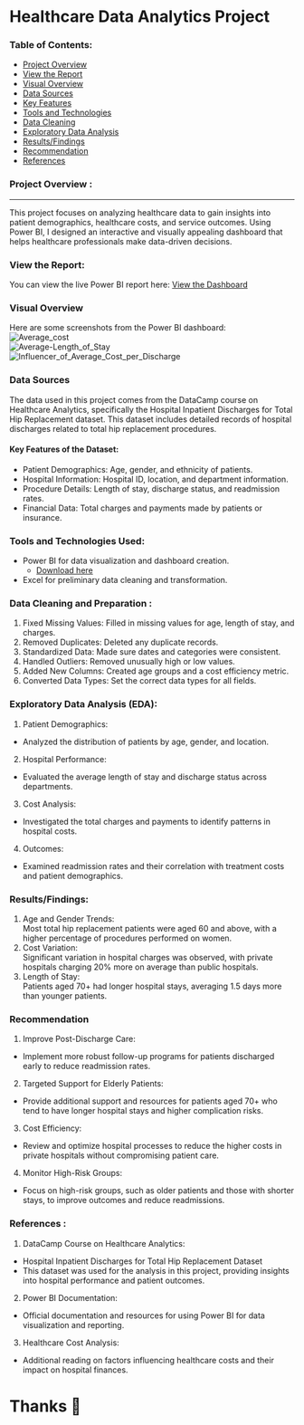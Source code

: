 # Healthcare Data Analytics Project
### Table of Contents:
- [Project Overview](#project-overview)
- [View the Report](#view-the-report)
- [Visual Overview](#visual-overview)
- [Data Sources](#data-sources)
- [Key Features](#key-features-of-the-dataset)
- [Tools and Technologies](#tools-and-technologies-used)
- [Data Cleaning](#data-cleaning-and-preparation)
- [Exploratory Data Analysis](#exploratory-data-analysis-eda)
- [Results/Findings](#resultsfindings)
- [Recommendation](#recommendation)
- [References](#references)

### Project Overview :  
---
This project focuses on analyzing healthcare data to gain insights into patient demographics, healthcare costs, and service outcomes. Using Power BI, I designed an interactive and visually appealing dashboard that helps healthcare professionals make data-driven decisions.
### View the Report:
You can view the live Power BI report here: [View the Dashboard](https://app.powerbi.com/view?r=eyJrIjoiYTAyZDgxOTUtZWJlYy00NzM0LWJkNGYtMzUxODdiNWUwZDRmIiwidCI6ImRmOTI5NDEzLWVjNjQtNDQyMS1hYjIzLTUyNWZmNGY2ZTRhYyIsImMiOjEwfQ%3D%3D)
### Visual Overview  
Here are some screenshots from the Power BI dashboard:  
![Average_cost](https://github.com/user-attachments/assets/684629e5-c0b9-42da-81f9-8b87d9e24d89)  
![Average-Length_of_Stay](https://github.com/user-attachments/assets/5d5f71c1-f518-4cdf-8983-a73f62d70e16)  
![Influencer_of_Average_Cost_per_Discharge](https://github.com/user-attachments/assets/e57a1a0b-b977-4c6c-bd34-816089259547)

### Data Sources
The data used in this project comes from the DataCamp course on Healthcare Analytics, specifically the Hospital Inpatient Discharges for Total Hip Replacement dataset. This dataset includes detailed records of hospital discharges related to total hip replacement procedures.
#### Key Features of the Dataset:
- Patient Demographics: Age, gender, and ethnicity of patients.
- Hospital Information: Hospital ID, location, and department information.
- Procedure Details: Length of stay, discharge status, and readmission rates.
- Financial Data: Total charges and payments made by patients or insurance.
### Tools and Technologies Used:
- Power BI for data visualization and dashboard creation.
  - [Download here](https://www.microsoft.com/en-us/download/details.aspx?id=58494)
- Excel for preliminary data cleaning and transformation.
### Data Cleaning and Preparation :
1. Fixed Missing Values: Filled in missing values for age, length of stay, and charges.  
2. Removed Duplicates: Deleted any duplicate records.  
3. Standardized Data: Made sure dates and categories were consistent.  
4. Handled Outliers: Removed unusually high or low values.  
5. Added New Columns: Created age groups and a cost efficiency metric.  
6. Converted Data Types: Set the correct data types for all fields.
### Exploratory Data Analysis (EDA):
1. Patient Demographics:  
  - Analyzed the distribution of patients by age, gender, and location.  
2. Hospital Performance:
  - Evaluated the average length of stay and discharge status across departments.
3. Cost Analysis:  
  - Investigated the total charges and payments to identify patterns in hospital costs.  
4. Outcomes:
  - Examined readmission rates and their correlation with treatment costs and patient demographics.
### Results/Findings:
1. Age and Gender Trends:  
Most total hip replacement patients were aged 60 and above, with a higher percentage of procedures performed on women.  
2. Cost Variation:  
Significant variation in hospital charges was observed, with private hospitals charging 20% more on average than public hospitals.
3. Length of Stay:  
Patients aged 70+ had longer hospital stays, averaging 1.5 days more than younger patients.
### Recommendation  
1. Improve Post-Discharge Care:  
 - Implement more robust follow-up programs for patients discharged early to reduce readmission rates.  
2. Targeted Support for Elderly Patients:
 - Provide additional support and resources for patients aged 70+ who tend to have longer hospital stays and higher complication risks.  
3. Cost Efficiency:  
 - Review and optimize hospital processes to reduce the higher costs in private hospitals without compromising patient care.
4. Monitor High-Risk Groups:  
 - Focus on high-risk groups, such as older patients and those with shorter stays, to improve outcomes and reduce readmissions.
### References :
1. DataCamp Course on Healthcare Analytics:
- Hospital Inpatient Discharges for Total Hip Replacement Dataset
- This dataset was used for the analysis in this project, providing insights into hospital performance and patient outcomes.
2. Power BI Documentation:
- Official documentation and resources for using Power BI for data visualization and reporting.  
3. Healthcare Cost Analysis:
- Additional reading on factors influencing healthcare costs and their impact on hospital finances.
# Thanks 🥰



